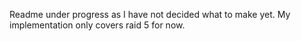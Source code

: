 Readme under progress as I have not decided what to make yet. My implementation only covers raid 5 for now.